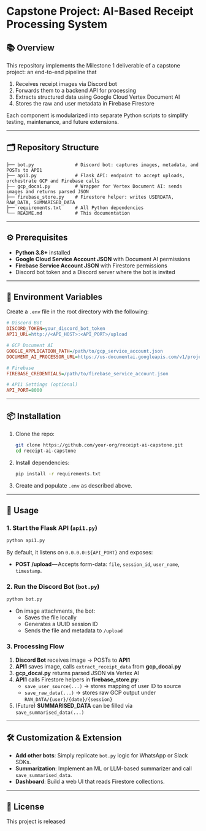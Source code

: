 # Capstone Project: AI-Based Receipt Processing System

## 📚 Overview
This repository implements the Milestone 1 deliverable of a capstone project: an end-to-end pipeline that
1. Receives receipt images via Discord bot
2. Forwards them to a backend API for processing
3. Extracts structured data using Google Cloud Vertex Document AI
4. Stores the raw and user metadata in Firebase Firestore

Each component is modularized into separate Python scripts to simplify testing, maintenance, and future extensions.

---

## 🗂 Repository Structure

```text
├── bot.py               # Discord bot: captures images, metadata, and POSTs to API1
├── api1.py              # Flask API: endpoint to accept uploads, orchestrate GCP and Firebase calls
├── gcp_docai.py         # Wrapper for Vertex Document AI: sends images and returns parsed JSON
├── firebase_store.py    # Firestore helper: writes USERDATA, RAW_DATA, SUMMARISED_DATA
├── requirements.txt     # All Python dependencies
└── README.md            # This documentation
```

---

## ⚙️ Prerequisites

- **Python 3.8+** installed
- **Google Cloud Service Account JSON** with Document AI permissions
- **Firebase Service Account JSON** with Firestore permissions
- Discord bot token and a Discord server where the bot is invited

---

## 🔐 Environment Variables
Create a `.env` file in the root directory with the following:

```ini
# Discord Bot
DISCORD_TOKEN=your_discord_bot_token
API1_URL=http://<API_HOST>:<API_PORT>/upload

# GCP Document AI
GOOGLE_APPLICATION_PATH=/path/to/gcp_service_account.json
DOCUMENT_AI_PROCESSOR_URL=https://us-documentai.googleapis.com/v1/projects/PROJECT_ID/locations/LOCATION/processors/PROCESSOR_ID:process

# Firebase
FIREBASE_CREDENTIALS=/path/to/firebase_service_account.json

# API1 Settings (optional)
API_PORT=8000
```

---

## 📦 Installation

1. Clone the repo:
   ```bash
   git clone https://github.com/your-org/receipt-ai-capstone.git
   cd receipt-ai-capstone
   ```
2. Install dependencies:
   ```bash
   pip install -r requirements.txt
   ```
3. Create and populate `.env` as described above.

---

## 🚀 Usage

### 1. Start the Flask API (`api1.py`)
```bash
python api1.py
```
By default, it listens on `0.0.0.0:${API_PORT}` and exposes:
- **POST /upload** — Accepts form-data: `file`, `session_id`, `user_name`, `timestamp`.

### 2. Run the Discord Bot (`bot.py`)
```bash
python bot.py
```
- On image attachments, the bot:
  - Saves the file locally
  - Generates a UUID session ID
  - Sends the file and metadata to `/upload`

### 3. Processing Flow
1. **Discord Bot** receives image → POSTs to **API1**
2. **API1** saves image, calls `extract_receipt_data` from **gcp_docai.py**
3. **gcp_docai.py** returns parsed JSON via Vertex AI
4. **API1** calls Firestore helpers in **firebase_store.py**:
   - `save_user_source(...)` → stores mapping of user ID to source
   - `save_raw_data(...)` → stores raw GCP output under `RAW_DATA/{user}/{date}/{session}`
5. (Future) **SUMMARISED_DATA** can be filled via `save_summarised_data(...)`

---

## 🛠️ Customization & Extension
- **Add other bots**: Simply replicate `bot.py` logic for WhatsApp or Slack SDKs.
- **Summarization**: Implement an ML or LLM-based summarizer and call `save_summarised_data`.
- **Dashboard**: Build a web UI that reads Firestore collections.

---

## 📄 License
This project is released